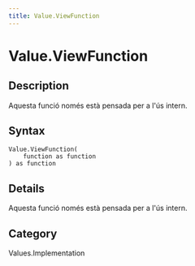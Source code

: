 ```yaml
---
title: Value.ViewFunction
---
```


# Value.ViewFunction


## Description

Aquesta funció només està pensada per a l&#39;ús intern.


## Syntax

```powerquery
Value.ViewFunction(
    function as function
) as function
```


## Details

Aquesta funció només està pensada per a l'ús intern.



## Category
Values.Implementation
